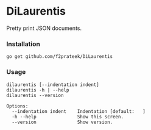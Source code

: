 # DiLaurentis
Pretty print JSON documents.

### Installation
`go get github.com/f2prateek/DiLaurentis`

### Usage
```
dilaurentis [--indentation indent]
dilaurentis -h | --help
dilaurentis --version

Options:
  --indentation indent    Indentation [default:   ]
  -h --help               Show this screen.
  --version               Show version.
```
